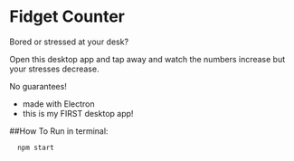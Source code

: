 Fidget Counter
==============

Bored or stressed at your desk?

Open this desktop app and tap away and watch the numbers increase but your stresses decrease.

No guarantees!

* made with Electron
* this is my FIRST desktop app!

##How To Run in terminal:

```
  npm start

```
